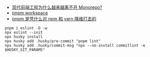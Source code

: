 - [现代前端工程为什么越来越离不开 Monorepo?](https://juejin.cn/post/6944877410827370504)
- [pnpm workspace](https://pnpm.io/workspaces)
- [pnpm 是凭什么对 npm 和 yarn 降维打击的](https://juejin.cn/post/7127295203177676837)

```
pnpm i eslint -D -w
npx eslint --init
npx husky install
npx husky add .husky/pre-commit "pnpm lint"
npx husky add .husky/commit-msg "npx --no-install commitlint -e $HUSKY_GIT_PARAMS"
```
